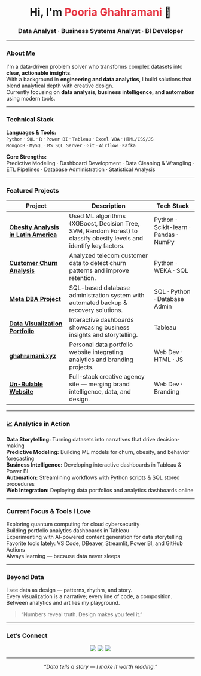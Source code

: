 <!--
  GitHub Profile README for Pooria Ghahramani (Gazrasepah)
  Theme: Minimal, professional, dark aesthetic with data-focused visuals
-->

<h1 align="center">Hi, I'm <span style="color:#E63946;">Pooria Ghahramani</span> 👋</h1>
<h3 align="center">Data Analyst · Business Systems Analyst · BI Developer</h3>

---

###  About Me  
I'm a data-driven problem solver who transforms complex datasets into **clear, actionable insights**.  
With a background in **engineering and data analytics**, I build solutions that blend analytical depth with creative design.  
Currently focusing on **data analysis, business intelligence, and automation** using modern tools.

---

###  Technical Stack  

**Languages & Tools:**  
`Python` · `SQL` · `R` · `Power BI` · `Tableau` · `Excel VBA` · `HTML/CSS/JS`  
`MongoDB` · `MySQL` · `MS SQL Server` · `Git` · `Airflow` · `Kafka`  

**Core Strengths:**  
Predictive Modeling · Dashboard Development · Data Cleaning & Wrangling ·  
ETL Pipelines · Database Administration · Statistical Analysis

---

###  Featured Projects  

|  Project |  Description |  Tech Stack |
|------------|----------------|---------------|
| [**Obesity Analysis in Latin America**](https://github.com/Gazrasepah/obesity-analysis) | Used ML algorithms (XGBoost, Decision Tree, SVM, Random Forest) to classify obesity levels and identify key factors. | Python · Scikit-learn · Pandas · NumPy |
| [**Customer Churn Analysis**](https://github.com/Gazrasepah/customer-churn) | Analyzed telecom customer data to detect churn patterns and improve retention. | Python · WEKA · SQL |
| [**Meta DBA Project**](https://github.com/Gazrasepah/meta-dba-project) | SQL-based database administration system with automated backup & recovery solutions. | SQL · Python · Database Admin |
| [**Data Visualization Portfolio**](https://public.tableau.com/app/profile/pooria.ghahramani/vizzes) | Interactive dashboards showcasing business insights and storytelling. | Tableau |
| [**ghahramani.xyz**](https://ghahramani.xyz) | Personal data portfolio website integrating analytics and branding projects. | Web Dev · HTML · JS |
| [**Un-Rulable Website**](https://un-rulable.com) | Full-stack creative agency site — merging brand intelligence, data, and design. | Web Dev · Branding |

---

### 📈 Analytics in Action

 **Data Storytelling:** Turning datasets into narratives that drive decision-making  
 **Predictive Modeling:** Building ML models for churn, obesity, and behavior forecasting  
 **Business Intelligence:** Developing interactive dashboards in Tableau & Power BI  
 **Automation:** Streamlining workflows with Python scripts & SQL stored procedures  
 **Web Integration:** Deploying data portfolios and analytics dashboards online  

---

###  Current Focus & Tools I Love

 Exploring quantum computing for cloud cybersecurity  
 Building portfolio analytics dashboards in Tableau  
 Experimenting with AI-powered content generation for data storytelling  
 Favorite tools lately: VS Code, DBeaver, Streamlit, Power BI, and GitHub Actions  
 Always learning — because data never sleeps  

---

###  Beyond Data  

I see data as design — patterns, rhythm, and story.  
Every visualization is a narrative; every line of code, a composition.  
Between analytics and art lies my playground.  
> “Numbers reveal truth. Design makes you feel it.”  

---

###  Let’s Connect  

<p align="center">
  <a href="https://linkedin.com/in/pooria-ghahramani" target="_blank"><img src="https://img.shields.io/badge/LinkedIn-0A66C2?style=for-the-badge&logo=linkedin&logoColor=white"/></a>
  <a href="https://ghahramani.xyz" target="_blank"><img src="https://img.shields.io/badge/Portfolio-FF2E63?style=for-the-badge&logo=firefox&logoColor=white"/></a>
  <a href="https://public.tableau.com/app/profile/pooria.ghahramani/vizzes" target="_blank"><img src="https://img.shields.io/badge/Tableau-1E76B3?style=for-the-badge&logo=tableau&logoColor=white"/></a>
</p>

---

<p align="center">
  <em>“Data tells a story — I make it worth reading.”</em>
</p>
